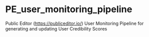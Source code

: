 # PE_user_monitoring_pipeline
Public Editor (https://publiceditor.io/) User Monitoring Pipeline for generating and updating User Credibility Scores
